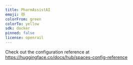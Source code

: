 ```yaml
---
title: PharmAssistAI
emoji: 😻
colorFrom: green
colorTo: yellow
sdk: docker
pinned: false
license: openrail
---
```


Check out the configuration reference at https://huggingface.co/docs/hub/spaces-config-reference
